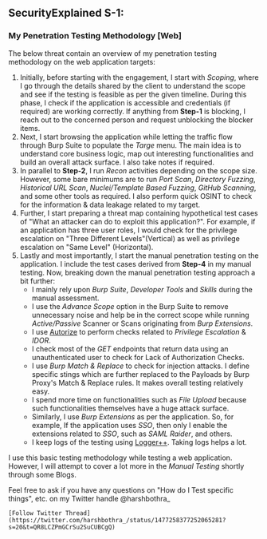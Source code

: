 ## SecurityExplained S-1: 
### My Penetration Testing Methodology [Web]

The below threat contain an overview of my penetration testing methodology on the web application targets: 

1. Initially, before starting with the engagement, I start with *Scoping*, where I go through the details shared by the client to understand the scope and see if the testing is feasible as per the given timeline. During this phase, I check if the application is accessible and credentials (if required) are working correctly. If anything from **Step-1** is blocking, I reach out to the concerned person and request unblocking the blocker items.
2. Next, I start browsing the application while letting the traffic flow through Burp Suite to populate the *Targe* menu. The main idea is to understand core business logic, map out interesting functionalities and build an overall attack surface. I also take notes if required. 
3. In parallel to **Step-2**, I run *Recon* activities depending on the scope size. However, some bare minimums are to run *Port Scan*, *Directory Fuzzing*, *Historical URL Scan*, *Nuclei/Template Based Fuzzing*, *GitHub Scanning*, and some other tools as required. I also perform quick OSINT to check for the information & data leakage related to my target.
4. Further, I start preparing a threat map containing hypothetical test cases of "What an attacker can do to exploit this application?". For example, if an application has three user roles, I would check for the privilege escalation on "Three Different Levels"(Vertical) as well as privilege escalation on "Same Level" (Horizontal). 
5. Lastly and most importantly, I start the manual penetration testing on the application. I include the test cases derived from **Step-4** in my manual testing. Now, breaking down the manual penetration testing approach a bit further:
	+ I mainly rely upon *Burp Suite*, *Developer Tools* and *Skills* during the manual assessment. 
	+ I use the *Advance Scope* option in the Burp Suite to remove unnecessary noise and help be in the correct scope while running *Active/Passive* Scanner or Scans originating from *Burp Extensions*. 
	+ I use [Autorize](https://portswigger.net/bappstore/f9bbac8c4acf4aefa4d7dc92a991af2f) to perform checks related to *Privilege Escalation* & *IDOR*. 
	+ I check most of the *GET* endpoints that return data using an unauthenticated user to check for Lack of Authorization Checks. 
	+ I use *Burp Match & Replace* to check for injection attacks. I define specific stings which are further replaced to the Payloads by Burp Proxy's Match & Replace rules. It makes overall testing relatively easy. 
	+ I spend more time on functionalities such as *File Upload* because such functionalities themselves have a huge attack surface. 
	+ Similarly, I use *Burp Extensions* as per the application. So, for example, If the application uses *SSO*, then only I enable the extensions related to *SSO*, such as *SAML Raider*, and others. 
	+ I keep logs of the testing using [Logger++](https://portswigger.net/bappstore/470b7057b86f41c396a97903377f3d81). Taking logs helps a lot. 

I use this basic testing methodology while testing a web application. However, I will attempt to cover a lot more in the *Manual Testing* shortly through some Blogs. 

Feel free to ask if you have any questions on "How do I Test specific things", etc. on my Twitter handle @harshbothra_

```
[Follow Twitter Thread](https://twitter.com/harshbothra_/status/1477258377252065281?s=20&t=QR8LCZPmGCrSu2SuCUBCgQ)

